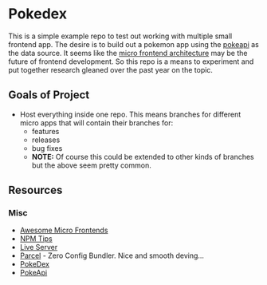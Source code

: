 # Pokedex

This is a simple example repo to test out working with multiple small frontend app. The desire is to build out a pokemon app using the [pokeapi](https://pokeapi.co/) as the data source. It seems like the [micro frontend architecture](https://micro-frontends.org/) may be the future of frontend development. So this repo is a means to experiment and put together research gleaned over the past year on the topic.

## Goals of Project

* Host everything inside one repo. This means branches for different micro apps that will contain their branches for:
  * features
  * releases
  * bug fixes
  * **NOTE:** Of course this could be extended to other kinds of branches but the above seem pretty common.

## Resources

### Misc

* [Awesome Micro Frontends](https://github.com/rajasegar/awesome-micro-frontends)
* [NPM Tips](https://corgibytes.com/blog/2017/04/18/npm-tips/)
* [Live Server](https://www.npmjs.com/package/live-server)
* [Parcel](https://parceljs.org/) - Zero Config Bundler. Nice and smooth deving...
* [PokeDex](https://pokedex.org/#/)
* [PokeApi](https://pokeapi.co/)
